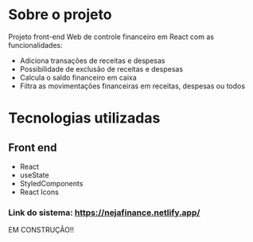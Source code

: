 # Sobre o projeto

Projeto front-end Web de controle financeiro em React com as funcionalidades:

- Adiciona transações de receitas e despesas
- Possibilidade de exclusão de receitas e despesas
- Calcula o saldo financeiro em caixa
- Filtra as movimentações financeiras em receitas, despesas ou todos

# Tecnologias utilizadas
## Front end
- React
- useState
- StyledComponents
- React Icons

### Link do sistema: https://nejafinance.netlify.app/

EM CONSTRUÇÃO!!
